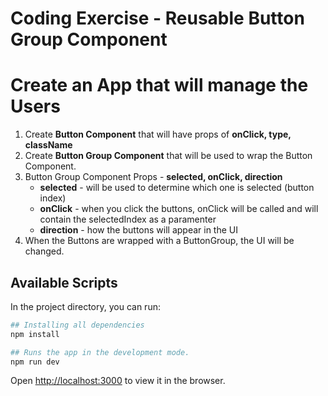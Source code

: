 # Coding Exercise - Reusable Button Group Component

<h1>Create an App that will manage the Users</h1>
<ol>
    <li>Create <strong>Button Component</strong> that will have props of <strong>onClick, type, className</strong></li>
    <li>Create <strong>Button Group Component</strong> that will be used to wrap the Button Component.</li>
    <li>
        Button Group Component Props - <strong>selected, onClick, direction</strong>
        <ul>
            <li><strong>selected</strong> - will be used to determine which one is selected (button index)</li>
            <li><strong>onClick</strong> - when you click the buttons, onClick will be called and will contain the selectedIndex as a paramenter</li>
            <li><strong>direction</strong> - how the buttons will appear in the UI</li>
        </ul>
    </li>
    <li>When the Buttons are wrapped with a ButtonGroup, the UI will be changed.</li>
</ol>

## Available Scripts

In the project directory, you can run:
```bash
## Installing all dependencies
npm install
```
```bash
## Runs the app in the development mode.
npm run dev
```
Open [http://localhost:3000](http://localhost:3000) to view it in the browser.